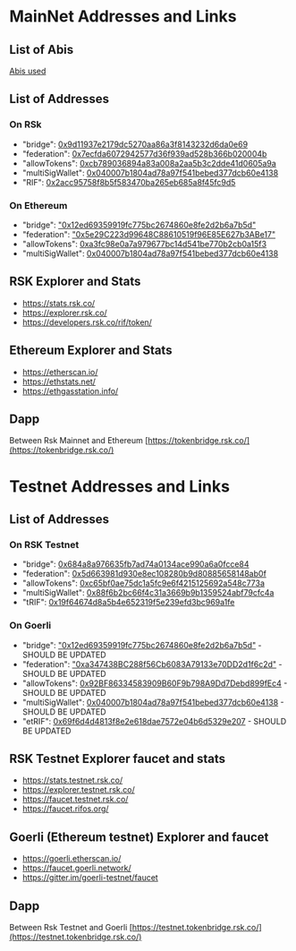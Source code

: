 
# MainNet Addresses and Links

## List of Abis
[Abis used](../bridge/abi)

## List of Addresses
### On RSk
  - "bridge": [0x9d11937e2179dc5270aa86a3f8143232d6da0e69](https://explorer.rsk.co/address/0x9d11937e2179dc5270aa86a3f8143232d6da0e69)
  - "federation": [0x7ecfda6072942577d36f939ad528b366b020004b](https://explorer.rsk.co/address/0x7ecfda6072942577d36f939ad528b366b020004b)
  - "allowTokens": [0xcb789036894a83a008a2aa5b3c2dde41d0605a9a](https://explorer.rsk.co/address/0xcb789036894a83a008a2aa5b3c2dde41d0605a9a)
  - "multiSigWallet": [0x040007b1804ad78a97f541bebed377dcb60e4138](https://explorer.rsk.co/address/0x040007b1804ad78a97f541bebed377dcb60e4138)
  - "RIF": [0x2acc95758f8b5f583470ba265eb685a8f45fc9d5](https://explorer.rsk.co/address/0x2acc95758f8b5f583470ba265eb685a8f45fc9d5)

### On Ethereum
  - "bridge": ["0x12ed69359919fc775bc2674860e8fe2d2b6a7b5d"](https://etherscan.io/address/0x12ed69359919fc775bc2674860e8fe2d2b6a7b5d)
  - "federation": ["0x5e29C223d99648C88610519f96E85E627b3ABe17"](https://etherscan.io/address/0x5e29C223d99648C88610519f96E85E627b3ABe17)
  - "allowTokens": [0xa3fc98e0a7a979677bc14d541be770b2cb0a15f3](https://etherscan.io/address/0xa3fc98e0a7a979677bc14d541be770b2cb0a15f3)
  - "multiSigWallet": [0x040007b1804ad78a97f541bebed377dcb60e4138](https://etherscan.io/address/0x040007b1804ad78a97f541bebed377dcb60e4138)



## RSK Explorer and Stats
- https://stats.rsk.co/
- https://explorer.rsk.co/
- https://developers.rsk.co/rif/token/

## Ethereum  Explorer and Stats
- https://etherscan.io/
- https://ethstats.net/
- https://ethgasstation.info/

## Dapp
Between Rsk Mainnet and Ethereum [https://tokenbridge.rsk.co/](https://tokenbridge.rsk.co/)


# Testnet Addresses and Links

## List of Addresses

### On RSK Testnet
  - "bridge": [0x684a8a976635fb7ad74a0134ace990a6a0fcce84](https://explorer.testnet.rsk.co/address/0x684a8a976635fb7ad74a0134ace990a6a0fcce84) 
  - "federation": [0x5d663981d930e8ec108280b9d80885658148ab0f](https://explorer.testnet.rsk.co/address/0x5d663981d930e8ec108280b9d80885658148ab0f) 
  - "allowTokens": [0xc65bf0ae75dc1a5fc9e6f4215125692a548c773a](https://explorer.testnet.rsk.co/address/0xc65bf0ae75dc1a5fc9e6f4215125692a548c773a) 
  - "multiSigWallet": [0x88f6b2bc66f4c31a3669b9b1359524abf79cfc4a](https://explorer.testnet.rsk.co/address/0x88f6b2bc66f4c31a3669b9b1359524abf79cfc4a) 
  - "tRIF": [0x19f64674d8a5b4e652319f5e239efd3bc969a1fe](https://explorer.testnet.rsk.co/address/0x19f64674d8a5b4e652319f5e239efd3bc969a1fe)
  
### On Goerli
  - "bridge": ["0x12ed69359919fc775bc2674860e8fe2d2b6a7b5d"](https://goerli.etherscan.io/address/0x12ed69359919fc775bc2674860e8fe2d2b6a7b5d) - SHOULD BE UPDATED
  - "federation": ["0xa347438BC288f56Cb6083A79133e70DD2d1f6c2d"](https://goerli.etherscan.io/address/0xa347438BC288f56Cb6083A79133e70DD2d1f6c2d) - SHOULD BE UPDATED
  - "allowTokens": [0x92BF86334583909B60F9b798A9Dd7Debd899fEc4](https://goerli.etherscan.io/address/0x92BF86334583909B60F9b798A9Dd7Debd899fEc4) - SHOULD BE UPDATED
  - "multiSigWallet": [0x040007b1804ad78a97f541bebed377dcb60e4138](https://goerli.etherscan.io/address/0x040007b1804ad78a97f541bebed377dcb60e4138) - SHOULD BE UPDATED
  - "etRIF": [0x69f6d4d4813f8e2e618dae7572e04b6d5329e207](https://goerli.etherscan.io/address/0x69f6d4d4813f8e2e618dae7572e04b6d5329e207) - SHOULD BE UPDATED

## RSK Testnet Explorer faucet and stats
- https://stats.testnet.rsk.co/
- https://explorer.testnet.rsk.co/
- https://faucet.testnet.rsk.co/
- https://faucet.rifos.org/

## Goerli (Ethereum testnet) Explorer and faucet
- https://goerli.etherscan.io/
- https://faucet.goerli.network/
- https://gitter.im/goerli-testnet/faucet

## Dapp
Between Rsk Testnet and Goerli [https://testnet.tokenbridge.rsk.co/](https://testnet.tokenbridge.rsk.co/)
